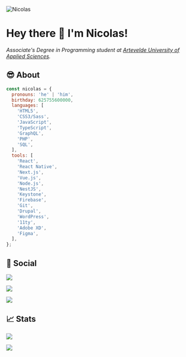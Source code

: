 ![Nicolas](https://imgur.com/UkWlfHJ.png)

# Hey there :wave: I'm Nicolas!

*Associate's Degree in Programming student at [Artevelde University of Applied Sciences](https://www.arteveldehs.be).*

## :sunglasses: About

```js
const nicolas = {
  pronouns: 'he' | 'him',  
  birthday: 625755600000,
  languages: [
    'HTML5',
    'CSS3/Sass',
    'JavaScript',
    'TypeScript',
    'GraphQL',
    'PHP',
    'SQL',
  ],
  tools: [
    'React',
    'React Native',
    'Next.js',
    'Vue.js',
    'Node.js',
    'NestJS',
    'Keystone',
    'Firebase',
    'Git',
    'Drupal',
    'WordPress',
    '11ty',
    'Adobe XD',
    'Figma',
  ],
};
```

## :busts_in_silhouette:​ Social

[![](https://img.shields.io/badge/LinkedIn-0077B5?style=for-the-badge&logo=linkedin&logoColor=white)](https://www.linkedin.com/in/nicolascnudde)

[![](https://img.shields.io/badge/Discord-7289DA?style=for-the-badge&logo=discord&logoColor=white)](https://www.discordapp.com/users/656808567541727273)

[![](https://img.shields.io/badge/WhatsApp-25D366?style=for-the-badge&logo=whatsapp&logoColor=white)](https://api.whatsapp.com/send/?phone=+32487364219)

## ​:chart_with_upwards_trend: Stats

[![](https://github-readme-stats.vercel.app/api/top-langs/?username=pgm-nicolascnudde&show_icons=true&title_color=ffffff&text_color=c9cacc&icon_color=79c0ff&bg_color=161b22)](https://github.com/pgm-nicolascnudde/github-readme-stats)

[![](https://github-readme-stats.vercel.app/api?username=pgm-nicolascnudde&show_icons=true&line_height=27&count_private=true&title_color=ffffff&text_color=c9cacc&icon_color=79c0ff&bg_color=161b22)](https://github.com/pgm-nicolascnudde/github-readme-stats)
